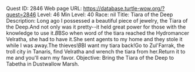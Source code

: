 Quest ID: 2846
Web page URL: https://database.turtle-wow.org/?quest=2846
Level: 46
Min Level: 40
Race: nil
Title: Tiara of the Deep
Description: Long ago I possessed a beautiful piece of jewelry, the Tiara of the Deep.And not only was it pretty--it held great power for those with the knowledge to use it.$B$BSo when word of the tiara reached the Hydromancer Velratha, she had to have it.She sent agents to my home and they stole it while I was away.The thieves!$B$BI want my tiara back!Go to Zul'Farrak, the troll city in Tanaris, find Velratha and wrench the tiara from her.Return it to me and you'll earn my favor.
Objective: Bring the Tiara of the Deep to Tabetha in Dustwallow Marsh.
